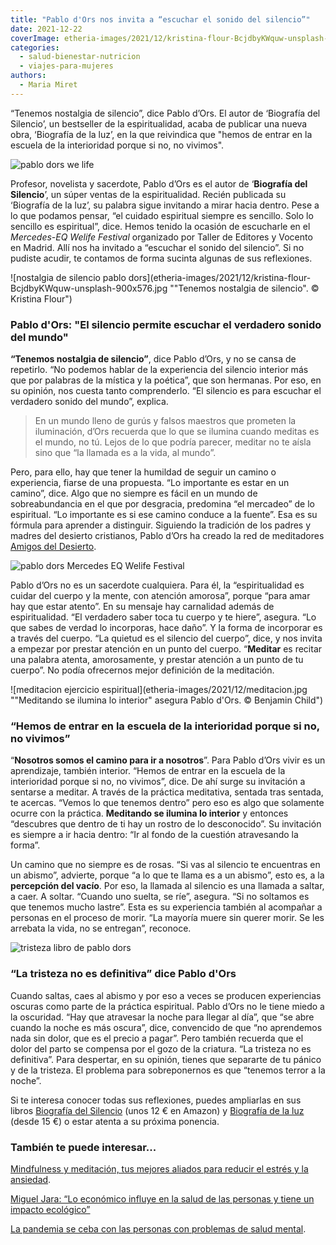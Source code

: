 ```yaml
---
title: "Pablo d'Ors nos invita a “escuchar el sonido del silencio”"
date: 2021-12-22
coverImage: etheria-images/2021/12/kristina-flour-BcjdbyKWquw-unsplash-scaled.jpg
categories: 
  - salud-bienestar-nutricion
  - viajes-para-mujeres
authors: 
  - Maria Miret
---
```


“Tenemos nostalgia de silencio”, dice Pablo d’Ors. El autor de ‘Biografía del Silencio’, un bestseller de la espiritualidad, acaba de publicar una nueva obra, ‘Biografía de la luz’, en la que reivindica que "hemos de entrar en la escuela de la interioridad porque si no, no vivimos".

![pablo dors we life](etheria-images/2021/12/pablo-dors-we-life.jpg "Pablo d'Ors en su intervención en el Mercedes-EQ Welife Festival. © María Miret")

Profesor, novelista y sacerdote, Pablo d’Ors es el autor de ‘**Biografía del 
Silencio**’, un súper ventas de la espiritualidad. Recién publicada su ‘Biografía de la 
luz’, su palabra sigue invitando a mirar hacia dentro. Pese a lo que podamos pensar, “el 
cuidado espiritual siempre es sencillo. Solo lo sencillo es espiritual”, dice. Hemos 
tenido la ocasión de escucharle en el _Mercedes-EQ Welife Festival_ organizado por 
Taller de Editores y Vocento en Madrid. Allí nos ha invitado a “escuchar el sonido del 
silencio”. Si no pudiste acudir, te contamos de forma sucinta algunas de sus 
reflexiones. 

![nostalgia de silencio pablo dors](etheria-images/2021/12/kristina-flour-BcjdbyKWquw-unsplash-900x576.jpg ""Tenemos nostalgia de silencio". © Kristina Flour")

### Pablo d'Ors: "El silencio permite escuchar el verdadero sonido del mundo"

**“Tenemos nostalgia de silencio”**, dice Pablo d’Ors, y no se cansa de repetirlo. “No 
podemos hablar de la experiencia del silencio interior más que por palabras de la 
mística y la poética”, que son hermanas. Por eso, en su opinión, nos cuesta tanto 
comprenderlo. “El silencio es para escuchar el verdadero sonido del mundo”, explica. 

> En un mundo lleno de gurús y falsos maestros que prometen la iluminación, d’Ors recuerda 
> que lo que se ilumina cuando meditas es el mundo, no tú. Lejos de lo que podría parecer, 
> meditar no te aísla sino que “la llamada es a la vida, al mundo”. 

Pero, para ello, hay que tener la humildad de seguir un camino o experiencia, fiarse de 
una propuesta. “Lo importante es estar en un camino”, dice. Algo que no siempre es fácil 
en un mundo de sobreabundancia en el que por desgracia, predomina “el mercadeo” de lo 
espiritual. “Lo importante es si ese camino conduce a la fuente”. Esa es su fórmula para 
aprender a distinguir. Siguiendo la tradición de los padres y madres del desierto 
cristianos, Pablo d’Ors ha creado la red de meditadores [Amigos del 
Desierto](https://www.amigosdeldesierto.org/). 

![pablo dors Mercedes EQ Welife Festival](etheria-images/2021/12/pablo-d-ors-espiritualidad.jpg "Pablo d'Ors en la interesante charla del Mercedes-EQ Welife Festival. © María Miret")

Pablo d’Ors no es un sacerdote cualquiera. Para él, la “espiritualidad es cuidar del 
cuerpo y la mente, con atención amorosa”, porque “para amar hay que estar atento”. En su 
mensaje hay carnalidad además de espiritualidad. “El verdadero saber toca tu cuerpo y te 
hiere”, asegura. “Lo que sabes de verdad lo incorporas, hace daño”. Y la forma de 
incorporar es a través del cuerpo. “La quietud es el silencio del cuerpo”, dice, y nos 
invita a empezar por prestar atención en un punto del cuerpo. “**Meditar** es recitar 
una palabra atenta, amorosamente, y prestar atención a un punto de tu cuerpo”. No podía 
ofrecernos mejor definición de la meditación. 

![meditacion ejercicio espiritual](etheria-images/2021/12/meditacion.jpg ""Meditando se ilumina lo interior" asegura Pablo d'Ors. © Benjamin Child")

### “Hemos de entrar en la escuela de la interioridad porque si no, no vivimos”

“**Nosotros somos el camino para ir a nosotros**”. Para Pablo d’Ors vivir es un 
aprendizaje, también interior. “Hemos de entrar en la escuela de la interioridad porque 
si no, no vivimos”, dice. De ahí surge su invitación a sentarse a meditar. A través de 
la práctica meditativa, sentada tras sentada, te acercas. “Vemos lo que tenemos dentro” 
pero eso es algo que solamente ocurre con la práctica. **Meditando se ilumina lo 
interior** y entonces “descubres que dentro de ti hay un rostro de lo desconocido”. Su 
invitación es siempre a ir hacia dentro: “Ir al fondo de la cuestión atravesando la 
forma”. 

Un camino que no siempre es de rosas. “Si vas al silencio te encuentras en un abismo”, 
advierte, porque “a lo que te llama es a un abismo”, esto es, a la **percepción del 
vacío**. Por eso, la llamada al silencio es una llamada a saltar, a caer. A soltar. 
“Cuando uno suelta, se ríe”, asegura. “Si no soltamos es que tenemos mucho lastre”. Esta 
es su experiencia también al acompañar a personas en el proceso de morir. “La mayoría 
muere sin querer morir. Se les arrebata la vida, no se entregan”, reconoce. 

![tristeza libro de pablo dors](etheria-images/2021/12/salud-mental-etheria-magazine.jpg "La tristeza no es definitiva, comenta el autor de 'Biografía de la luz'. © Tamara Bellis")

### “La tristeza no es definitiva” dice Pablo d'Ors

Cuando saltas, caes al abismo y por eso a veces se producen experiencias oscuras como 
parte de la práctica espiritual. Pablo d’Ors no le tiene miedo a la oscuridad. “Hay que 
atravesar la noche para llegar al día”, que “se abre cuando la noche es más oscura”, 
dice, convencido de que “no aprendemos nada sin dolor, que es el precio a pagar”. Pero 
también recuerda que el dolor del parto se compensa por el gozo de la criatura. “La 
tristeza no es definitiva”. Para despertar, en su opinión, tienes que separarte de tu 
pánico y de la tristeza. El problema para sobreponernos es que “tenemos terror a la 
noche”. 

Si te interesa conocer todas sus reflexiones, puedes ampliarlas en sus libros [Biografía 
del Silencio](https://amzn.to/3paQ0qq) (unos 12 € en Amazon) y [Biografía de la 
luz](https://amzn.to/3q57gws) (desde 15 €) o estar atenta a su próxima ponencia. 

### También te puede interesar...

[Mindfulness y meditación, tus mejores aliados para reducir el estrés y la 
ansiedad](https://etheriamagazine.com/2020/11/18/mindfulness-y-meditacion-para-reducir-estres-ansiedad-y-depresion/). 

[Miguel Jara: “Lo económico influye en la salud de las personas y tiene un impacto 
ecológico”](https://etheriamagazine.com/2021/11/17/entrevista-miguel-jara-la-otra-salud/) 

[La pandemia se ceba con las personas con problemas de salud 
mental](https://etheriamagazine.com/2021/10/08/como-afecta-la-pandemia-a-la-salud-mental/).
